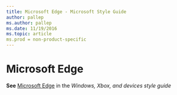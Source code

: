 ```yaml
---
title: Microsoft Edge - Microsoft Style Guide
author: pallep
ms.author: pallep
ms.date: 11/19/2016
ms.topic: article
ms.prod = non-product-specific
---
```


# Microsoft Edge

**See** [Microsoft Edge](https://worldready.cloudapp.net/Styleguide/Read?id=2547&topicid=32472) in the *Windows, Xbox, and devices style guide*

